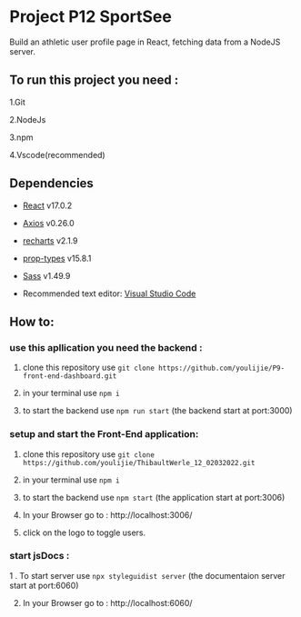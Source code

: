 # Project P12 SportSee

Build an athletic user profile page in React, fetching data from a NodeJS server.

## To run this project you need : 
  
  1.Git
  
  2.NodeJs
  
  3.npm 
  
  4.Vscode(recommended)

## Dependencies

- [React](https://reactjs.org/) v17.0.2

- [Axios](https://github.com/axios/axios) v0.26.0

- [recharts](https://recharts.org/en-US) v2.1.9

- [prop-types](https://www.npmjs.com/package/prop-types) v15.8.1

- [Sass](https://sass-lang.com/) v1.49.9

- Recommended text editor: [Visual Studio Code](https://code.visualstudio.com/)

## How to:

###  use this apllication you need the backend :
  
  1. clone this repository use ``` git clone https://github.com/youlijie/P9-front-end-dashboard.git ```
  
  2. in your terminal use ``` npm i ```
  
  3. to start the backend use  ``` npm run start ``` (the backend start at port:3000)

###  setup and start the Front-End application:
 
  1. clone this repository use ``` git clone https://github.com/youlijie/ThibaultWerle_12_02032022.git ```
  
  2. in your terminal use  ``` npm i ```
  
  3. to start the backend use  ``` npm start ``` (the application start at port:3006)
  
  4. In your Browser go to : http://localhost:3006/
 
  5. click on the logo to toggle users.

### start jsDocs :

  1 . To start server use ``` npx styleguidist server ``` (the documentaion server start at port:6060)
  
  2. In your Browser go to : http://localhost:6060/